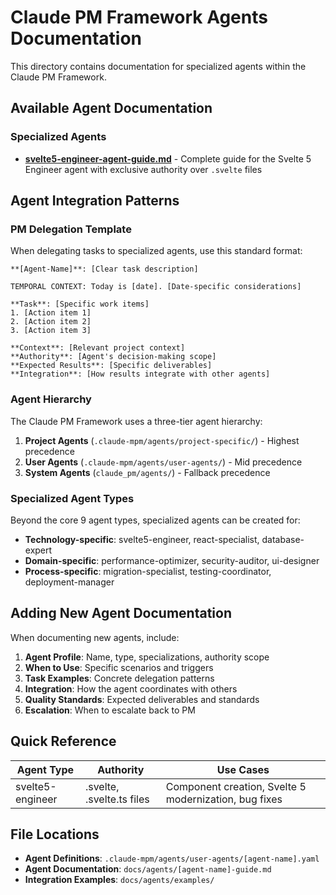 # Claude PM Framework Agents Documentation

This directory contains documentation for specialized agents within the Claude PM Framework.

## Available Agent Documentation

### Specialized Agents

- **[svelte5-engineer-agent-guide.md](./svelte5-engineer-agent-guide.md)** - Complete guide for the Svelte 5 Engineer agent with exclusive authority over `.svelte` files

## Agent Integration Patterns

### PM Delegation Template

When delegating tasks to specialized agents, use this standard format:

```
**[Agent-Name]**: [Clear task description]

TEMPORAL CONTEXT: Today is [date]. [Date-specific considerations]

**Task**: [Specific work items]
1. [Action item 1]
2. [Action item 2]
3. [Action item 3]

**Context**: [Relevant project context]
**Authority**: [Agent's decision-making scope]
**Expected Results**: [Specific deliverables]
**Integration**: [How results integrate with other agents]
```

### Agent Hierarchy

The Claude PM Framework uses a three-tier agent hierarchy:

1. **Project Agents** (`.claude-mpm/agents/project-specific/`) - Highest precedence
2. **User Agents** (`.claude-mpm/agents/user-agents/`) - Mid precedence  
3. **System Agents** (`claude_pm/agents/`) - Fallback precedence

### Specialized Agent Types

Beyond the core 9 agent types, specialized agents can be created for:
- **Technology-specific**: svelte5-engineer, react-specialist, database-expert
- **Domain-specific**: performance-optimizer, security-auditor, ui-designer
- **Process-specific**: migration-specialist, testing-coordinator, deployment-manager

## Adding New Agent Documentation

When documenting new agents, include:

1. **Agent Profile**: Name, type, specializations, authority scope
2. **When to Use**: Specific scenarios and triggers
3. **Task Examples**: Concrete delegation patterns
4. **Integration**: How the agent coordinates with others
5. **Quality Standards**: Expected deliverables and standards
6. **Escalation**: When to escalate back to PM

## Quick Reference

| Agent Type | Authority | Use Cases |
|------------|-----------|-----------|
| svelte5-engineer | .svelte, .svelte.ts files | Component creation, Svelte 5 modernization, bug fixes |

## File Locations

- **Agent Definitions**: `.claude-mpm/agents/user-agents/[agent-name].yaml`
- **Agent Documentation**: `docs/agents/[agent-name]-guide.md`
- **Integration Examples**: `docs/agents/examples/`